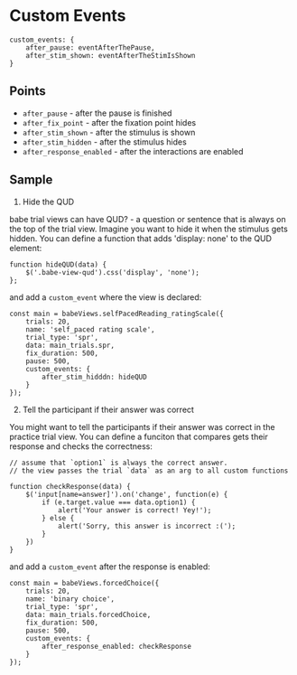 # Custom Events

```
custom_events: {
    after_pause: eventAfterThePause,
    after_stim_shown: eventAfterTheStimIsShown
}
```

## Points

<!--  add info about the DOM at each stage to this docs -->
- `after_pause` - after the pause is finished
- `after_fix_point` - after the fixation point hides
- `after_stim_shown` - after the stimulus is shown
- `after_stim_hidden` - after the stimulus hides
- `after_response_enabled` - after the interactions are enabled


## Sample

1. Hide the QUD

babe trial views can have QUD? - a question or sentence that is always on the top of the trial view. Imagine you want to hide it when the stimulus gets hidden. You can define a function that adds 'display: none' to the QUD element:

```
function hideQUD(data) {
    $('.babe-view-qud').css('display', 'none');
};
```

and add a `custom_event` where the view is declared:

```
const main = babeViews.selfPacedReading_ratingScale({
    trials: 20,
    name: 'self_paced rating scale',
    trial_type: 'spr',
    data: main_trials.spr,
    fix_duration: 500,
    pause: 500,
    custom_events: {
        after_stim_hidddn: hideQUD
    }
});
```

2. Tell the participant if their answer was correct

You might want to tell the participants if their answer was correct in the practice trial view. You can define a funciton that compares gets their response and checks the correctness:

```
// assume that `option1` is always the correct answer.
// the view passes the trial `data` as an arg to all custom functions

function checkResponse(data) {
    $('input[name=answer]').on('change', function(e) {
        if (e.target.value === data.option1) {
            alert('Your answer is correct! Yey!');
        } else {
            alert('Sorry, this answer is incorrect :(');
        }
    })
}
```

and add a `custom_event` after the response is enabled:

```
const main = babeViews.forcedChoice({
    trials: 20,
    name: 'binary choice',
    trial_type: 'spr',
    data: main_trials.forcedChoice,
    fix_duration: 500,
    pause: 500,
    custom_events: {
        after_response_enabled: checkResponse
    }
});
```
